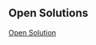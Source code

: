 ## Open Solutions

<a href="https://vsdopen1.makerchip.com/sandbox?code_url=https:%2F%2Fraw.githubusercontent.com%2Fstevehoover%2Fimmutable%2Fmaster%2FVSDOpen2020%2Fsolution.tlv" target="_blank" atom_fix="_">Open Solution</a>
